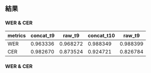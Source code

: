## 結果
### WER & CER
| metrics | concat_t9 | raw_t9   | concat_t10 | raw_t9   |
|---------|-----------|----------|------------|----------|
| WER     | 0.963336  | 0.968272 | 0.988349   | 0.988399 |
| CER     | 0.982670  | 0.873524 | 0.924721   | 0.826784 |

### WER & CER
